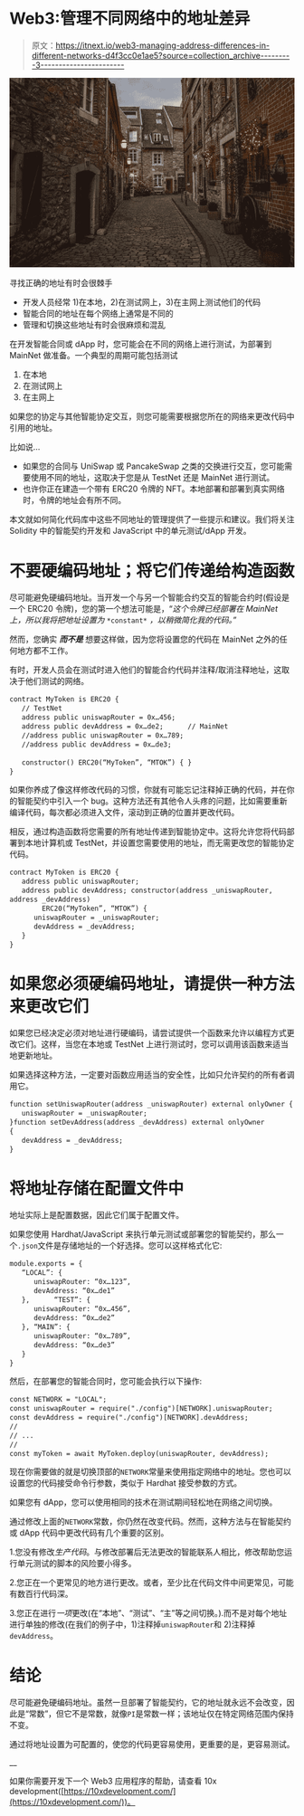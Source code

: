 # Web3:管理不同网络中的地址差异

> 原文：<https://itnext.io/web3-managing-address-differences-in-different-networks-d4f3cc0e1ae5?source=collection_archive---------3----------------------->

![](img/53f5708c79a522c716934a6449df8bfa.png)

寻找正确的地址有时会很棘手

*   开发人员经常 1)在本地，2)在测试网上，3)在主网上测试他们的代码
*   智能合同的地址在每个网络上通常是不同的
*   管理和切换这些地址有时会很麻烦和混乱

在开发智能合同或 dApp 时，您可能会在不同的网络上进行测试，为部署到 MainNet 做准备。一个典型的周期可能包括测试

1.  在本地
2.  在测试网上
3.  在主网上

如果您的协定与其他智能协定交互，则您可能需要根据您所在的网络来更改代码中引用的地址。

比如说…

*   如果您的合同与 UniSwap 或 PancakeSwap 之类的交换进行交互，您可能需要使用不同的地址，这取决于您是从 TestNet 还是 MainNet 进行测试。
*   也许你正在建造一个带有 ERC20 令牌的 NFT。本地部署和部署到真实网络时，令牌的地址会有所不同。

本文就如何简化代码库中这些不同地址的管理提供了一些提示和建议。我们将关注 Solidity 中的智能契约开发和 JavaScript 中的单元测试/dApp 开发。

# 不要硬编码地址；将它们传递给构造函数

尽可能避免硬编码地址。当开发一个与另一个智能合约交互的智能合约时(假设是一个 ERC20 令牌)，您的第一个想法可能是，“*这个令牌已经部署在 MainNet 上，所以我将把地址设置为* `*constant*` *，以稍微简化我的代码。”*

然而，您确实 ***而不是*** 想要这样做，因为您将设置您的代码在 MainNet 之外的任何地方都不工作。

有时，开发人员会在测试时进入他们的智能合约代码并注释/取消注释地址，这取决于他们测试的网络。

```
contract MyToken is ERC20 {
   // TestNet
   address public uniswapRouter = 0x…456; 
   address public devAddress = 0x…de2;      // MainNet
   //address public uniswapRouter = 0x…789; 
   //address public devAddress = 0x…de3;

   constructor() ERC20(“MyToken”, “MTOK”) { }
}
```

如果你养成了像这样修改代码的习惯，你就有可能忘记注释掉正确的代码，并在你的智能契约中引入一个 bug。这种方法还有其他令人头疼的问题，比如需要重新编译代码，每次都必须进入文件，滚动到正确的位置并更改代码。

相反，通过构造函数将您需要的所有地址传递到智能协定中。这将允许您将代码部署到本地计算机或 TestNet，并设置您需要使用的地址，而无需更改您的智能协定代码。

```
contract MyToken is ERC20 {
   address public uniswapRouter;
   address public devAddress; constructor(address _uniswapRouter, address _devAddress) 
        ERC20(“MyToken”, “MTOK”) {
      uniswapRouter = _uniswapRouter;
      devAddress = _devAddress; 
   }
}
```

# 如果您必须硬编码地址，请提供一种方法来更改它们

如果您已经决定必须对地址进行硬编码，请尝试提供一个函数来允许以编程方式更改它们。这样，当您在本地或 TestNet 上进行测试时，您可以调用该函数来适当地更新地址。

如果选择这种方法，一定要对函数应用适当的安全性，比如只允许契约的所有者调用它。

```
function setUniswapRouter(address _uniswapRouter) external onlyOwner {
   uniswapRouter = _uniswapRouter;
}function setDevAddress(address _devAddress) external onlyOwner 
{
   devAddress = _devAddress;
}
```

# 将地址存储在配置文件中

地址实际上是配置数据，因此它们属于配置文件。

如果您使用 Hardhat/JavaScript 来执行单元测试或部署您的智能契约，那么一个`.json`文件是存储地址的一个好选择。您可以这样格式化它:

```
module.exports = {
   “LOCAL”: {
      uniswapRouter: “0x…123”,
      devAddress: “0x…de1”
   },      “TEST”: {
      uniswapRouter: “0x…456”,
      devAddress: “0x…de2”
   }, “MAIN”: {
      uniswapRouter: “0x…789”,
      devAddress: “0x…de3”
   }
}
```

然后，在部署您的智能合同时，您可能会执行以下操作:

```
const NETWORK = "LOCAL";
const uniswapRouter = require("./config")[NETWORK].uniswapRouter;
const devAddress = require("./config")[NETWORK].devAddress;
//
// ...
//
const myToken = await MyToken.deploy(uniswapRouter, devAddress);
```

现在你需要做的就是切换顶部的`NETWORK`常量来使用指定网络中的地址。您也可以设置您的代码接受命令行参数，类似于 Hardhat 接受参数的方式。

如果您有 dApp，您可以使用相同的技术在测试期间轻松地在网络之间切换。

通过修改上面的`NETWORK`常数，你仍然在改变代码。然而，这种方法与在智能契约或 dApp 代码中更改代码有几个重要的区别。

1.您没有修改*生产代码*。与修改部署后无法更改的智能联系人相比，修改帮助您运行单元测试的脚本的风险要小得多。

2.您正在一个更常见的地方进行更改。或者，至少比在代码文件中间更常见，可能有数百行代码深。

3.您正在进行*一项*更改(在“本地”、“测试”、“主”等之间切换。).而不是对每个地址进行单独的修改(在我们的例子中，1)注释掉`uniswapRouter`和 2)注释掉`devAddress`。

# 结论

尽可能避免硬编码地址。虽然一旦部署了智能契约，它的地址就永远不会改变，因此是“常数”，但它不是常数，就像`PI`是常数一样；该地址仅在特定网络范围内保持不变。

通过将地址设置为可配置的，使您的代码更容易使用，更重要的是，更容易测试。

__

如果你需要开发下一个 Web3 应用程序的帮助，请查看 10x development([https://10xdevelopment.com/](https://10xdevelopment.com/))。